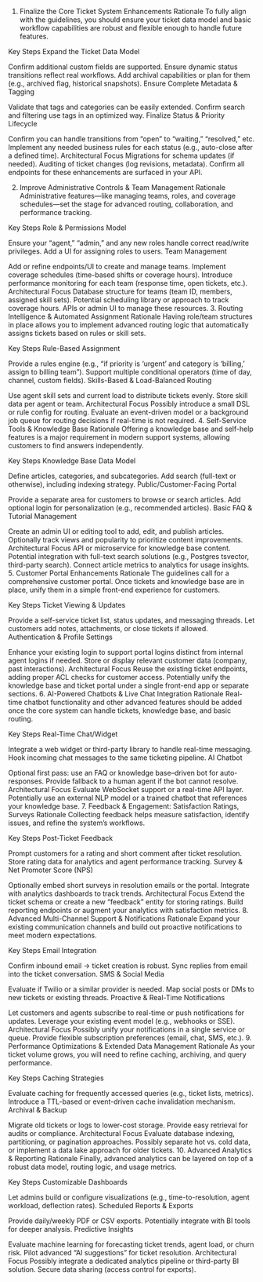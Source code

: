1. Finalize the Core Ticket System Enhancements
Rationale
To fully align with the guidelines, you should ensure your ticket data model and basic workflow capabilities are robust and flexible enough to handle future features.

Key Steps
Expand the Ticket Data Model

Confirm additional custom fields are supported.
Ensure dynamic status transitions reflect real workflows.
Add archival capabilities or plan for them (e.g., archived flag, historical snapshots).
Ensure Complete Metadata & Tagging

Validate that tags and categories can be easily extended.
Confirm search and filtering use tags in an optimized way.
Finalize Status & Priority Lifecycle

Confirm you can handle transitions from “open” to “waiting,” “resolved,” etc.
Implement any needed business rules for each status (e.g., auto-close after a defined time).
Architectural Focus
Migrations for schema updates (if needed).
Auditing of ticket changes (log revisions, metadata).
Confirm all endpoints for these enhancements are surfaced in your API.

2. Improve Administrative Controls & Team Management
Rationale
Administrative features—like managing teams, roles, and coverage schedules—set the stage for advanced routing, collaboration, and performance tracking.

Key Steps
Role & Permissions Model

Ensure your “agent,” “admin,” and any new roles handle correct read/write privileges.
Add a UI for assigning roles to users.
Team Management

Add or refine endpoints/UI to create and manage teams.
Implement coverage schedules (time-based shifts or coverage hours).
Introduce performance monitoring for each team (response time, open tickets, etc.).
Architectural Focus
Database structure for teams (team ID, members, assigned skill sets).
Potential scheduling library or approach to track coverage hours.
APIs or admin UI to manage these resources.
3. Routing Intelligence & Automated Assignment
Rationale
Having role/team structures in place allows you to implement advanced routing logic that automatically assigns tickets based on rules or skill sets.

Key Steps
Rule-Based Assignment

Provide a rules engine (e.g., “if priority is ‘urgent’ and category is ‘billing,’ assign to billing team”).
Support multiple conditional operators (time of day, channel, custom fields).
Skills-Based & Load-Balanced Routing

Use agent skill sets and current load to distribute tickets evenly.
Store skill data per agent or team.
Architectural Focus
Possibly introduce a small DSL or rule config for routing.
Evaluate an event-driven model or a background job queue for routing decisions if real-time is not required.
4. Self-Service Tools & Knowledge Base
Rationale
Offering a knowledge base and self-help features is a major requirement in modern support systems, allowing customers to find answers independently.

Key Steps
Knowledge Base Data Model

Define articles, categories, and subcategories.
Add search (full-text or otherwise), including indexing strategy.
Public/Customer-Facing Portal

Provide a separate area for customers to browse or search articles.
Add optional login for personalization (e.g., recommended articles).
Basic FAQ & Tutorial Management

Create an admin UI or editing tool to add, edit, and publish articles.
Optionally track views and popularity to prioritize content improvements.
Architectural Focus
API or microservice for knowledge base content.
Potential integration with full-text search solutions (e.g., Postgres tsvector, third-party search).
Connect article metrics to analytics for usage insights.
5. Customer Portal Enhancements
Rationale
The guidelines call for a comprehensive customer portal. Once tickets and knowledge base are in place, unify them in a simple front-end experience for customers.

Key Steps
Ticket Viewing & Updates

Provide a self-service ticket list, status updates, and messaging threads.
Let customers add notes, attachments, or close tickets if allowed.
Authentication & Profile Settings

Enhance your existing login to support portal logins distinct from internal agent logins if needed.
Store or display relevant customer data (company, past interactions).
Architectural Focus
Reuse the existing ticket endpoints, adding proper ACL checks for customer access.
Potentially unify the knowledge base and ticket portal under a single front-end app or separate sections.
6. AI-Powered Chatbots & Live Chat Integration
Rationale
Real-time chatbot functionality and other advanced features should be added once the core system can handle tickets, knowledge base, and basic routing.

Key Steps
Real-Time Chat/Widget

Integrate a web widget or third-party library to handle real-time messaging.
Hook incoming chat messages to the same ticketing pipeline.
AI Chatbot

Optional first pass: use an FAQ or knowledge base–driven bot for auto-responses.
Provide fallback to a human agent if the bot cannot resolve.
Architectural Focus
Evaluate WebSocket support or a real-time API layer.
Potentially use an external NLP model or a trained chatbot that references your knowledge base.
7. Feedback & Engagement: Satisfaction Ratings, Surveys
Rationale
Collecting feedback helps measure satisfaction, identify issues, and refine the system’s workflows.

Key Steps
Post-Ticket Feedback

Prompt customers for a rating and short comment after ticket resolution.
Store rating data for analytics and agent performance tracking.
Survey & Net Promoter Score (NPS)

Optionally embed short surveys in resolution emails or the portal.
Integrate with analytics dashboards to track trends.
Architectural Focus
Extend the ticket schema or create a new “feedback” entity for storing ratings.
Build reporting endpoints or augment your analytics with satisfaction metrics.
8. Advanced Multi-Channel Support & Notifications
Rationale
Expand your existing communication channels and build out proactive notifications to meet modern expectations.

Key Steps
Email Integration

Confirm inbound email → ticket creation is robust.
Sync replies from email into the ticket conversation.
SMS & Social Media

Evaluate if Twilio or a similar provider is needed.
Map social posts or DMs to new tickets or existing threads.
Proactive & Real-Time Notifications

Let customers and agents subscribe to real-time or push notifications for updates.
Leverage your existing event model (e.g., webhooks or SSE).
Architectural Focus
Possibly unify your notifications in a single service or queue.
Provide flexible subscription preferences (email, chat, SMS, etc.).
9. Performance Optimizations & Extended Data Management
Rationale
As your ticket volume grows, you will need to refine caching, archiving, and query performance.

Key Steps
Caching Strategies

Evaluate caching for frequently accessed queries (e.g., ticket lists, metrics).
Introduce a TTL-based or event-driven cache invalidation mechanism.
Archival & Backup

Migrate old tickets or logs to lower-cost storage.
Provide easy retrieval for audits or compliance.
Architectural Focus
Evaluate database indexing, partitioning, or pagination approaches.
Possibly separate hot vs. cold data, or implement a data lake approach for older tickets.
10. Advanced Analytics & Reporting
Rationale
Finally, advanced analytics can be layered on top of a robust data model, routing logic, and usage metrics.

Key Steps
Customizable Dashboards

Let admins build or configure visualizations (e.g., time-to-resolution, agent workload, deflection rates).
Scheduled Reports & Exports

Provide daily/weekly PDF or CSV exports.
Potentially integrate with BI tools for deeper analysis.
Predictive Insights

Evaluate machine learning for forecasting ticket trends, agent load, or churn risk.
Pilot advanced “AI suggestions” for ticket resolution.
Architectural Focus
Possibly integrate a dedicated analytics pipeline or third-party BI solution.
Secure data sharing (access control for exports).